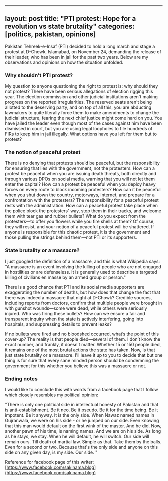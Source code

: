 
---
layout: post
title: "PTI protest: Hope for a revolution vs state brutality"
categories: [politics, pakistan, opinions]
---

Pakistan Tehreek-e-Insaf (PTI) decided to hold a long march and stage a protest at D-Chowk, Islamabad, on November 24, demanding the release of their leader, who has been in jail for the past two years. Below are my observations and opinions on how the situation unfolded.

### Why shouldn't PTI protest?
My question to anyone questioning the right to protest is: why should they not protest? There have been serious allegations of election rigging this year. The election commission and other judicial institutions aren't making progress on the reported irregularities. The reserved seats aren't being allotted to the deserving party, and on top of all this, you are abducting lawmakers to quite literally force them to make amendments to change the judicial structure, fearing the next chief justice might come hard on you. You have jailed the leader even though most of the cases against him have been dismissed in court, but you are using legal loopholes to file hundreds of FIRs to keep him in jail illegally. What options have you left for them but to protest? 

### The notion of peaceful protest
There is no denying that protests should be peaceful, but the responsibility for ensuring that lies with the government, not the protesters. How can a protest be peaceful when you are issuing death threats, both directly and through various DPOs on social media, warning that you will not let them enter the capital? How can a protest be peaceful when you deploy heavy forces on every route to block incoming protesters? How can it be peaceful when you shut down the country, motorways, internet, and prepare for a confrontation with the protesters? The responsibility for a peaceful protest rests with the administration. How can a peaceful protest take place when the police block the protesters' way, stop them in their tracks, and welcome them with tear gas and rubber bullets? What do you expect from the protesters—to offer you flowers while you fire shells at them? Of course, they will resist, and your notion of a peaceful protest will be shattered. If anyone is responsible for this chaotic protest, it is the government and those pulling the strings behind them—not PTI or its supporters.

### State brutality or a massacre?
I just googled the definition of a massacre, and this is what Wikipedia says:
"A massacre is an event involving the killing of people who are not engaged in hostilities or are defenseless. It is generally used to describe a targeted killing of civilians en masse by an armed group or person."

There is a good chance that PTI and its social media supporters are exaggerating the number of deaths, but how does that change the fact that there was indeed a massacre that night at D-Chowk? Credible sources, including reports from doctors, confirm that multiple people were brought in with gunshot wounds—some were dead, while others were seriously injured. Who was firing these bullets? How can we ensure a fair and transparent inquiry when the state is actively interfering, going into hospitals, and suppressing details to prevent leaks?

If no bullets were fired and no bloodshed occurred, what’s the point of this cover-up? The reality is that people died—several of them. I don’t know the exact number, and frankly, it doesn’t matter. Whether 15 or 150 people died, it remains one of the most brutal actions the state has taken. Now, is that just state brutality or a massacre. I'll leave it up to you to decide that but one thing is for sure that every sane minded person should be condemning the government for this whether you believe this was a massacre or not.

### Ending notes
I would like to conclude this with words from a facebook page that I follow which closely resembles my political opinion:

"There is only one political side in intellectual honesty of Pakistan and that is anti-establishment. Be it neo. Be it pseudo. Be it for the time being. Be it impotent. Be it anyway. It is the only side. When Nawaz named names in Gujranwala, we were on his side - or he jumped on our side. Even knowing that this man would default on the first wink of the master. And he did. 
Now, another pawn of his time, is naming names. And we are on his side. As long as he stays, we stay. When he will default, he will switch. Our side will remain ours. Till death of martial law. Simple as that. Take them by the balls. Even for a second or two. Because that's the only side and anyone on this side on any given day, is my side. Our side. " 

Reference for facebook page of this writer: [https://www.facebook.com/sakinama.blog](https://www.facebook.com/sakinama.blog)
